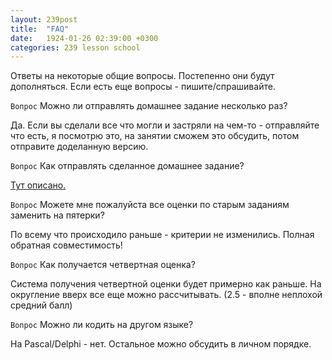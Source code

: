 ```yaml
---
layout: 239post
title:  "FAQ"
date:   1924-01-26 02:39:00 +0300
categories: 239 lesson school
---
```


Ответы на некоторые общие вопросы. Постепенно они будут дополняться. Если есть еще вопросы - пишите/спрашивайте.

`Вопрос` Можно ли отправлять домашнее задание несколько раз?

Да. Если вы сделали все что могли и застряли на чем-то - отправляйте что есть, я посмотрю это, на занятии сможем это обсудить, потом отправите доделанную версию.

`Вопрос` Как отправлять сделанное домашнее задание?

[Тут описано.](/lessons/239/lesson/school/1703/06/16/Patch.html)

`Вопрос` Можете мне пожалуйста все оценки по старым заданиям заменить на пятерки?

По всему что происходило раньше - критерии не изменились. Полная обратная совместимость!

`Вопрос` Как получается четвертная оценка?

Система получения четвертной оценки будет примерно как раньше. На округление вверх все еще можно рассчитывать. (2.5 - вполне неплохой средний балл)

`Вопрос` Можно ли кодить на другом языке?

На Pascal/Delphi - нет. Остальное можно обсудить в личном порядке.
